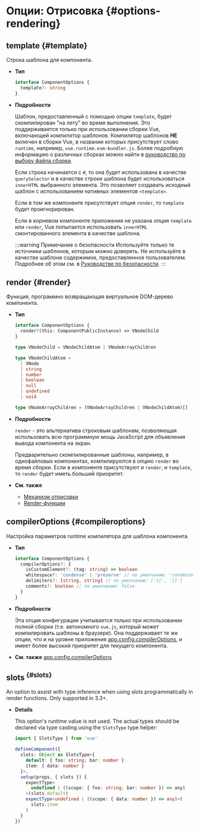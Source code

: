 # Опции: Отрисовка {#options-rendering}

## template {#template}

Строка шаблона для компонента.

- **Тип**

  ```ts
  interface ComponentOptions {
    template?: string
  }
  ```

- **Подробности**

  Шаблон, предоставленный с помощью опции `template`, будет скомпилирован "на лету" во время выполнения. Это поддерживается только при использовании сборки Vue, включающей компилятор шаблонов. Компилятор шаблонов **НЕ** включен в сборки Vue, в названии которых присутствует слово `runtime`, например, `vue.runtime.esm-bundler.js`. Более подробную информацию о различных сборках можно найти в [руководство по выбору файла сборки](https://github.com/vuejs/core/tree/main/packages/vue#which-dist-file-to-use).

  Если строка начинается с `#`, то она будет использована в качестве `querySelector` и в качестве строки шаблона будет использоваться `innerHTML` выбранного элемента. Это позволяет создавать исходный шаблон с использованием нативных элементов `<template>`.

  Если в том же компоненте присутствует опция `render`, то `template` будет проигнорирован.

  Если в корневом компоненте приложения не указана опция `template` или `render`, Vue попытается использовать `innerHTML` смонтированного элемента в качестве шаблона.

  :::warning Примечание о безопасности
  Используйте только те источники шаблонов, которым можно доверять. Не используйте в качестве шаблона содержимое, предоставленное пользователем. Подробнее об этом см. в [Руководстве по безопасности](/guide/best-practices/security#rule-no-1-never-use-non-trusted-templates).
  :::

## render {#render}

Функция, программно возвращающая виртуальное DOM-дерево компонента.

- **Тип**

  ```ts
  interface ComponentOptions {
    render?(this: ComponentPublicInstance) => VNodeChild
  }

  type VNodeChild = VNodeChildAtom | VNodeArrayChildren

  type VNodeChildAtom =
    | VNode
    | string
    | number
    | boolean
    | null
    | undefined
    | void

  type VNodeArrayChildren = (VNodeArrayChildren | VNodeChildAtom)[]
  ```

- **Подробности**

  `render` - это альтернатива строковым шаблонам, позволяющая использовать всю программную мощь JavaScript для объявления вывода компонента на экран.

  Предварительно скомпилированные шаблоны, например, в однофайловых компонентах, компилируются в опцию `render` во время сборки. Если в компоненте присутствуют и `render`, и `template`, то `render` будет иметь больший приоритет.

- **См. также**
  - [Механизм отрисовки](/guide/extras/rendering-mechanism)
  - [Render-функции](/guide/extras/render-function)

## compilerOptions {#compileroptions}

Настройка параметров runtime компилятора для шаблона компонента.

- **Тип**

  ```ts
  interface ComponentOptions {
    compilerOptions?: {
      isCustomElement?: (tag: string) => boolean
      whitespace?: 'condense' | 'preserve' // по умолчанию: 'condense'
      delimiters?: [string, string] // по умолчанию: ['{{', '}}']
      comments?: boolean // по умолчанию: false
    }
  }
  ```

- **Подробности**

  Эта опция конфигурации учитывается только при использовании полной сборки (т.е. автономного `vue.js`, который может компилировать шаблоны в браузере). Она поддерживает те же опции, что и на уровне приложения [app.config.compilerOptions](/api/application#app-config-compileroptions), и имеет более высокий приоритет для текущего компонента.

- **См. также** [app.config.compilerOptions](/api/application#app-config-compileroptions)

## slots<sup class="vt-badge ts"/> {#slots}

An option to assist with type inference when using slots programmatically in render functions. Only supported in 3.3+.

- **Details**

  This option's runtime value is not used. The actual types should be declared via type casting using the `SlotsType` type helper:

  ```ts
  import { SlotsType } from 'vue'

  defineComponent({
    slots: Object as SlotsType<{
      default: { foo: string; bar: number }
      item: { data: number }
    }>,
    setup(props, { slots }) {
      expectType<
        undefined | ((scope: { foo: string; bar: number }) => any)
      >(slots.default)
      expectType<undefined | ((scope: { data: number }) => any)>(
        slots.item
      )
    }
  })
  ```
